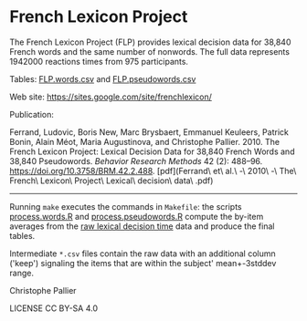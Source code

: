# French Lexicon Project

The French Lexicon Project (FLP) provides lexical decision data for 38,840 French words and the same number of nonwords. The full data represents 1942000 reactions times from 975 participants.

Tables: [FLP.words.csv](http://www.lexique.org/databases/FrenchLexiconProject//FLP.words.csv) and 
        [FLP.pseudowords.csv](http://www.lexique.org/databases/FrenchLexiconProject/FLP.pseudowords.csv)

Web site: <https://sites.google.com/site/frenchlexicon/>

Publication:

Ferrand, Ludovic, Boris New, Marc Brysbaert, Emmanuel Keuleers, Patrick Bonin, Alain Méot, Maria Augustinova, and Christophe Pallier. 2010. The French Lexicon Project: Lexical Decision Data for 38,840 French Words and 38,840 Pseudowords. _Behavior Research Methods_ 42 (2): 488–96. https://doi.org/10.3758/BRM.42.2.488. [pdf](Ferrand\ et\ al.\ -\ 2010\ -\ The\ French\ Lexicon\ Project\ Lexical\ decision\ data\ .pdf)


--------------


Running `make` executes the commands in `Makefile`: the scripts [process.words.R](process.words.R) and [process.pseudowords.R](process.pseudowords.R) compute the by-item averages from the [raw lexical decision time](http://www.lexique.org/databases/FrenchLexiconProject/results.utf8.csv) data and produce the final tables.

Intermediate `*.csv` files contain the raw data with an additional
column ('keep') signaling the items that are within the subject'
mean+-3stddev range. 

Christophe Pallier

LICENSE CC BY-SA 4.0
